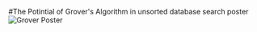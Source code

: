 #The Potintial of Grover's Algorithm in unsorted database search poster
![Grover Poster](https://github.com/Roua91/QxQ-homeworks/blob/main/Project/Grover%20Poster.png?raw=true)
